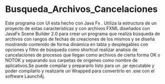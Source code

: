 # Busqueda_Archivos_Cancelaciones

Este programa con UI esta hecho con Java Fx . Utiliza la estructura de un proyecto de estas caracteristicas y con archivos FXML diseñados con JavaFx Scene Builder 2.0
para crear un programa que realiza búsqueda de archivos con rangos de fechas de creaciones de los mismos y se diseña mostrando contenido de forma dinámica en tabla y
desplegables con opciones y filtro de búsqueda como shortcut realizar  analisis de cancelaciones de procesos que llegan como archivos de cierta forma OK o NOTOK y
separando sus carpetas de origenes como nombre de aplicativos.Se puede compilar y prepararlo listo para un .jar ejecutable y poder compilarlo y realizarle un Wrapped 
para convertirlo en .exe con el software Launch4j. 
